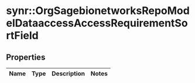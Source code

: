 # synr::OrgSagebionetworksRepoModelDataaccessAccessRequirementSortField


## Properties
Name | Type | Description | Notes
------------ | ------------- | ------------- | -------------


